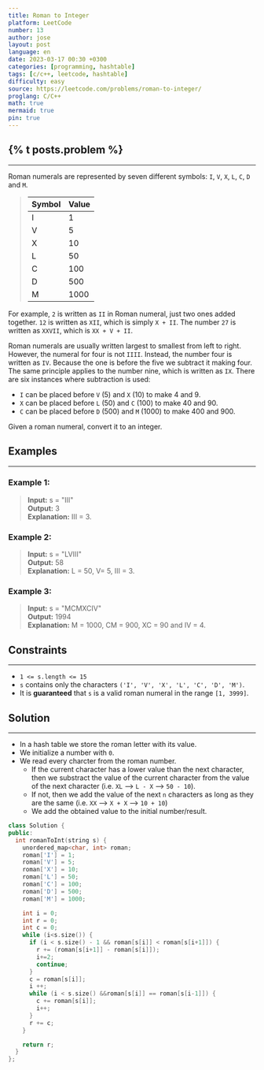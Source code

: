 ```yaml
---
title: Roman to Integer
platform: LeetCode
number: 13
author: jose
layout: post
language: en
date: 2023-03-17 00:30 +0300
categories: [programming, hashtable]
tags: [c/c++, leetcode, hashtable]
difficulty: easy
source: https://leetcode.com/problems/roman-to-integer/
proglang: C/C++
math: true
mermaid: true
pin: true
---
```

## {% t posts.problem %}
---
Roman numerals are represented by seven different symbols: `I`, `V`, `X`, `L`, `C`, `D` and `M`.  

> | Symbol  | Value  |  
> |---------|--------|  
> | I       | 1      |  
> | V       | 5      |  
> | X       | 10     |  
> | L       | 50     |  
> | C       | 100    |  
> | D       | 500    |  
> | M       | 1000   |  
>  

For example, `2` is written as `II` in Roman numeral, just two ones added together. `12` is written as `XII`, which is simply `X + II`. The number `27` is written as `XXVII`, which is `XX + V + II`.  

Roman numerals are usually written largest to smallest from left to right. However, the numeral for four is not `IIII`. Instead, the number four is written as `IV`. Because the one is before the five we subtract it making four. The same principle applies to the number nine, which is written as `IX`. There are six instances where subtraction is used:  

* `I` can be placed before `V` (5) and `X` (10) to make 4 and 9.  
* `X` can be placed before `L` (50) and `C` (100) to make 40 and 90.  
* `C` can be placed before `D` (500) and `M` (1000) to make 400 and 900.  

Given a roman numeral, convert it to an integer.

## Examples
---
### **Example 1:**  
>**Input:** s = "III"  
>**Output:** 3  
>**Explanation:** III = 3.  
  
### **Example 2:**  
>**Input:** s = "LVIII"  
>**Output:** 58  
>**Explanation:** L = 50, V= 5, III = 3.  
  
### **Example 3:**  
>**Input:** s = "MCMXCIV"  
>**Output:** 1994  
>**Explanation:** M = 1000, CM = 900, XC = 90 and IV = 4.  

## Constraints
---
- `1 <= s.length <= 15`  
- `s` contains only the characters `('I', 'V', 'X', 'L', 'C', 'D', 'M')`.  
- It is **guaranteed** that `s` is a valid roman numeral in the range `[1, 3999]`.  

## Solution
---
- In a hash table we store the roman letter with its value.
- We initialize a number with `0`.
- We read every charcter from the roman number.
  - If the current character has a lower value than the next character, then we substract the value of the current character from the value of the next character  (i.e. `XL` --> `L - X` --> `50 - 10`).
  - If not, then we add the value of the next `n` characters as long as they are the same (i.e. `XX` --> `X + X` --> `10 + 10`)
  - We add the obtained value to the initial number/result.

```c++
class Solution {
public:
  int romanToInt(string s) {
    unordered_map<char, int> roman;
    roman['I'] = 1;
    roman['V'] = 5;
    roman['X'] = 10;
    roman['L'] = 50;
    roman['C'] = 100;
    roman['D'] = 500;
    roman['M'] = 1000;

    int i = 0;
    int r = 0;
    int c = 0;
    while (i<s.size()) {
      if (i < s.size() - 1 && roman[s[i]] < roman[s[i+1]]) {
        r += (roman[s[i+1]] - roman[s[i]]);
        i+=2;
        continue;
      }
      c = roman[s[i]];
      i ++;
      while (i < s.size() &&roman[s[i]] == roman[s[i-1]]) {
        c += roman[s[i]];
        i++;
      }
      r += c;
    }

    return r;
  }
};
```
